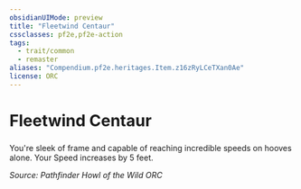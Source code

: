 ```yaml
---
obsidianUIMode: preview
title: "Fleetwind Centaur"
cssclasses: pf2e,pf2e-action
tags:
  - trait/common
  - remaster
aliases: "Compendium.pf2e.heritages.Item.z16zRyLCeTXan0Ae"
license: ORC
---
```

# Fleetwind Centaur

### 






You're sleek of frame and capable of reaching incredible speeds on hooves alone. Your Speed increases by 5 feet.

*Source: Pathfinder Howl of the Wild*
*ORC*